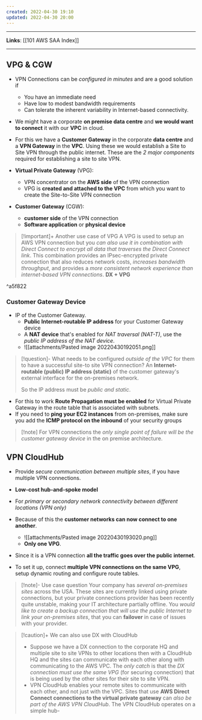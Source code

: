 ```yaml
---
created: 2022-04-30 19:10
updated: 2022-04-30 20:00
---
```

---
**Links**: [[101 AWS SAA Index]]

---
## VPG & CGW
- VPN Connections can be *configured in minutes* and are a good solution if 
	- You have an immediate need 
	- Have low to modest bandwidth requirements 
	- Can tolerate the inherent variability in Internet-based connectivity.

- We might have a corporate **on premise data centre** and **we would want to connect** it with our **VPC** in cloud.
- For this we have a **Customer Gateway** in the corporate **data centre** and a **VPN Gateway** in the **VPC**. Using these we would establish a Site to Site VPN through the public internet. These are the *2 major components* required for establishing a site to site VPN.

- **Virtual Private Gateway** (VPG):
    - VPN concentrator on the **AWS side** of the VPN connection
    - VPG is **created and attached to the VPC** from which you want to create the Site-to-Site VPN connection

- **Customer Gateway** (CGW):
    - **customer side** of the VPN connection
    - **Software application** or **physical device** 

> [!important]+ Another use case of VPG
> A VPG is used to setup an AWS VPN connection but you *can also use it in combination with Direct Connect to encrypt all data that traverses the Direct Connect link*. This combination provides an IPsec-encrypted private connection that also reduces network costs, *increases bandwidth throughput*, and provides a *more consistent network experience than internet-based VPN connections*.
> **DX + VPG**

^a5f822

### Customer Gateway Device
- IP of the Customer Gateway.
	- **Public Internet-routable IP address** for your Customer Gateway device
	- A **NAT device** that's enabled for *NAT traversal (NAT-T)*, use the *public IP address of the NAT device*.
	- ![[attachments/Pasted image 20220430192051.png]]
    
> [!question]- What needs to be configured *outside of the VPC* for them to have a successful site-to site VPN connection?
> An **Internet-routable (public) IP address (static)** of the customer gateway's external interface for the on-premises network.
> 
> So the IP address must be *public and static*.

- For this to work **Route Propagation must be enabled** for Virtual Private Gateway in the route table that is associated with subnets.
- If you need to **ping your EC2 instances** from on-premises, make sure you add the **ICMP protocol on the inbound** of your security groups

> [!note] For VPN connections the *only single point of failure will be the customer gateway device* in the on premise architecture.

## VPN CloudHub
- Provide *secure communication between multiple sites*, if you have multiple VPN connections.
-   **Low-cost hub-and-spoke model** 
- For *primary or secondary network connectivity between different locations (VPN only)*
- Because of this the **customer networks can now connect to one another**.
	- ![[attachments/Pasted image 20220430193020.png]]
	- **Only one VPG**.

- Since it is a VPN connection **all the traffic goes over the public internet**.
- To set it up, connect **multiple VPN connections on the same VPG**, setup dynamic routing and configure route tables. 

> [!note]- Use case question
> Your company has *several on-premises sites* across the USA. These sites are currently linked using private connections, but your private connections provider has been recently quite unstable, making your IT architecture partially offline. You *would like to create a backup connection that will use the public Internet to link your on-premises sites*, that you can **failover** in case of issues with your provider.

> [!caution]+ We can also use DX with CloudHub
> - Suppose we have a DX connection to the corporate HQ and multiple site to site VPNs to other locations then with a CloudHub HQ and the sites can communicate with each other along with communicating to the AWS VPC. The *only catch* is that the *DX connection must use the same VPG* (for securing connection) that is being used by the other sites for their site to site VPN.
> -  VPN CloudHub enables your remote sites to communicate with each other, and not just with the VPC. Sites that use **AWS Direct Connect connections to the virtual private gateway** can *also be part of the AWS VPN CloudHub*. The VPN CloudHub operates on a simple hub-

